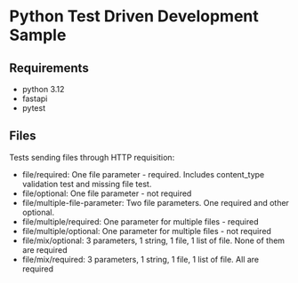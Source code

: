 # Python Test Driven Development Sample

## Requirements
- python 3.12
- fastapi
- pytest

## Files
Tests sending files through HTTP requisition:
  - file/required: One file parameter - required. Includes content_type validation test and missing file test.
  - file/optional: One file parameter - not required
  - file/multiple-file-parameter: Two file parameters. One required and other optional.
  - file/multiple/required: One parameter for multiple files - required
  - file/multiple/optional: One parameter for multiple files - not required
  - file/mix/optional: 3 parameters, 1 string, 1 file, 1 list of file. None of them are required
  - file/mix/required: 3 parameters, 1 string, 1 file, 1 list of file. All are required
